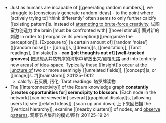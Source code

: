 - Just as humans are incapable of [[generating random numbers]], we struggle to [consciously generate random ideas] - to the point where [actively trying to] ‘think differently’ often seems to only further calcify [[existing pattern]]s. Instead of [attempting to brute-force creativity]([[creativity]]), 试图蛮力创造力 the brain [must be confronted with] [[novel stimuli]] 面对新的刺激 in order to [reorganize its perception]([[reorganize the perception]]). [Exposure to] [a certain amount of] [random ‘noise’]([[random noise]]) - [[drug]]s, [[dream]]s, [[meditation]], [Tarot readings], [[mistake]]s - **can [jolt thoughts out of] [well-tracked grooves]** 把思想从井然有序的沟壑中解放出来/颠覆思路 and into [entirely new areas] of idea-space. Typically these [[insight]]s [occur at the juncture of]([[juncture]]) two or more seemingly [[unrelated fields]], [[concept]]s, or [[image]]s. #[[brainstorm]]
201125-19:12
    - calcify: 石灰质, 钙化;
Tarot readings: 塔罗牌读物
- The [[interconnectivity]] of the Roam knowledge graph **constantly [creates opportunities for] serendipity to blossom.** [Each node in the network] [can be viewed in] several [[graphical display]]s, [allowing users to] see [[related ideas]], [scan up and down] 上下来回扫描 the [[vertical hierarchy]], examine [[nearby clusters]] of nodes, and [observe patterns]([[pattern]]). 观察节点集群的模式/图样 
201125-19:24
